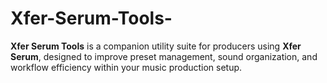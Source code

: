 # Xfer-Serum-Tools-
 **Xfer Serum Tools** is a companion utility suite for producers using **Xfer Serum**, designed to improve preset management, sound organization, and workflow efficiency within your music production setup.
